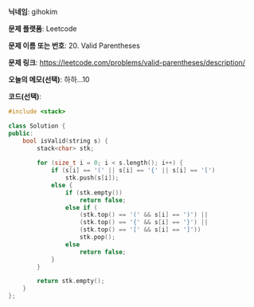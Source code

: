 **닉네임**: gihokim

**문제 플랫폼**: Leetcode

**문제 이름 또는 번호**: 20. Valid Parentheses

**문제 링크**: https://leetcode.com/problems/valid-parentheses/description/

**오늘의 메모(선택)**: 하하...10

**코드(선택)**:

```c++
#include <stack>

class Solution {
public:
    bool isValid(string s) {
        stack<char> stk;
        
        for (size_t i = 0; i < s.length(); i++) {
            if (s[i] == '(' || s[i] == '{' || s[i] == '[')
                stk.push(s[i]);
            else {
                if (stk.empty())
                    return false;
                else if (
                    (stk.top() == '(' && s[i] == ')') ||
                    (stk.top() == '{' && s[i] == '}') ||
                    (stk.top() == '[' && s[i] == ']'))
                    stk.pop();
                else
                    return false;
            }
        }

        return stk.empty();
    }
};
```
